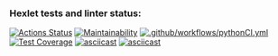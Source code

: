 ### Hexlet tests and linter status:
[![Actions Status](https://github.com/Detya9/python-project-50/actions/workflows/hexlet-check.yml/badge.svg)](https://github.com/Detya9/python-project-50/actions)
[![Maintainability](https://api.codeclimate.com/v1/badges/add64477968235a49633/maintainability)](https://codeclimate.com/github/Detya9/python-project-50/maintainability
)
[![.github/workflows/pythonCI.yml](https://github.com/Detya9/python-project-50/actions/workflows/pythonCI.yml/badge.svg)](https://github.com/Detya9/python-project-50/actions/workflows/pythonCI.yml)
[![Test Coverage](https://api.codeclimate.com/v1/badges/add64477968235a49633/test_coverage)](https://codeclimate.com/github/Detya9/python-project-50/test_coverage)
[![asciicast](https://asciinema.org/a/h5LuF53hGP7AdJa7IbHZhpxAt.svg)](https://asciinema.org/a/h5LuF53hGP7AdJa7IbHZhpxAt)
[![asciicast](https://asciinema.org/a/JF0OO5q4cgi67mHuTmjwKuFiU.svg)](https://asciinema.org/a/JF0OO5q4cgi67mHuTmjwKuFiU)
